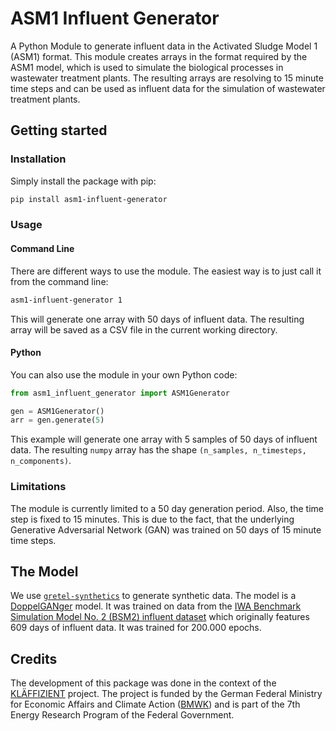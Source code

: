 # ASM1 Influent Generator

A Python Module to generate influent data in the Activated Sludge Model 1 (ASM1) format.
This module creates arrays in the format required by the ASM1 model, which is used to simulate the biological processes in wastewater treatment plants. The resulting arrays are resolving to 15 minute time steps and can be used as influent data for the simulation of wastewater treatment plants.


## Getting started

### Installation
Simply install the package with pip:

```bash
pip install asm1-influent-generator
```

### Usage
#### Command Line
There are different ways to use the module. The easiest way is to just call it from the command line:

```bash
asm1-influent-generator 1
```
This will generate one array with 50 days of influent data. The resulting array will be saved as a CSV file in the current working directory.

#### Python
You can also use the module in your own Python code:

```python
from asm1_influent_generator import ASM1Generator

gen = ASM1Generator()
arr = gen.generate(5)
```

This example will generate one array with 5 samples of 50 days of influent data.
The resulting `numpy` array has the shape `(n_samples, n_timesteps, n_components)`.

### Limitations
The module is currently limited to a 50 day generation period. Also, the time step is fixed to 15 minutes.
This is due to the fact, that the underlying Generative Adversarial Network (GAN) was trained on 50 days of 15 minute time steps.


## The Model

We use [`gretel-synthetics`] to generate synthetic data. The model is a [DoppelGANger] model. It was trained on data from the [IWA Benchmark Simulation Model No. 2 (BSM2) influent dataset](https://iwaponline.com/ebooks/book-pdf/650794/wio9781780401171.pdf) which originally features 609 days of influent data. It was trained for 200.000 epochs.

## Credits
The development of this package was done in the context of the [KLÄFFIZIENT] project. The project is funded by the German Federal Ministry for Economic Affairs and Climate Action ([BMWK]) and is part of the 7th Energy Research Program of the Federal Government.



[`gretel-synthetics`]: https://github.com/gretelai/gretel-synthetics
[DoppelGANger]: http://arxiv.org/abs/1909.13403
[KLÄFFIZIENT]: https://www.evt.tf.fau.de/forschung/schwerpunktekarl/ag-energiesysteme/bmwi-projekt-klaeffizient/
[BMWK]: http://bmwk.de/
